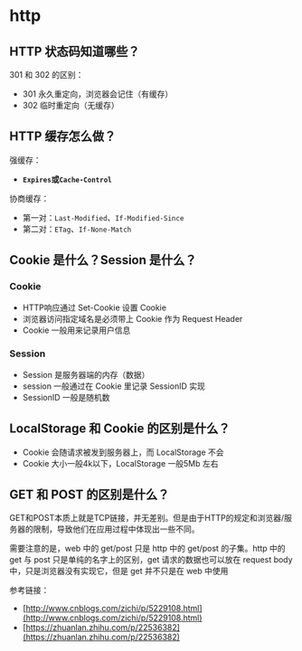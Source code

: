 # http

## HTTP 状态码知道哪些？

301 和 302 的区别：

* 301 永久重定向，浏览器会记住（有缓存）
* 302 临时重定向（无缓存）

## HTTP 缓存怎么做？

强缓存：

* **`Expires`**或**`Cache-Control`**

协商缓存：

* 第一对：`Last-Modified`、`If-Modified-Since`
* 第二对：`ETag`、`If-None-Match`

## Cookie 是什么？Session 是什么？

### Cookie

* HTTP响应通过 Set-Cookie 设置 Cookie
* 浏览器访问指定域名是必须带上 Cookie 作为 Request Header
* Cookie 一般用来记录用户信息

### Session

* Session 是服务器端的内存（数据）
* session 一般通过在 Cookie 里记录 SessionID 实现
* SessionID 一般是随机数

## LocalStorage 和 Cookie 的区别是什么？

* Cookie 会随请求被发到服务器上，而 LocalStorage 不会
* Cookie 大小一般4k以下，LocalStorage 一般5Mb 左右

## GET 和 POST 的区别是什么？

GET和POST本质上就是TCP链接，并无差别。但是由于HTTP的规定和浏览器/服务器的限制，导致他们在应用过程中体现出一些不同。

需要注意的是，web 中的 get/post 只是 http 中的 get/post 的子集。http 中的 get 与 post 只是单纯的名字上的区别，get 请求的数据也可以放在 request body 中，只是浏览器没有实现它，但是 get 并不只是在 web 中使用

参考链接：

* [http://www.cnblogs.com/zichi/p/5229108.html](http://www.cnblogs.com/zichi/p/5229108.html)
* [https://zhuanlan.zhihu.com/p/22536382](https://zhuanlan.zhihu.com/p/22536382)

